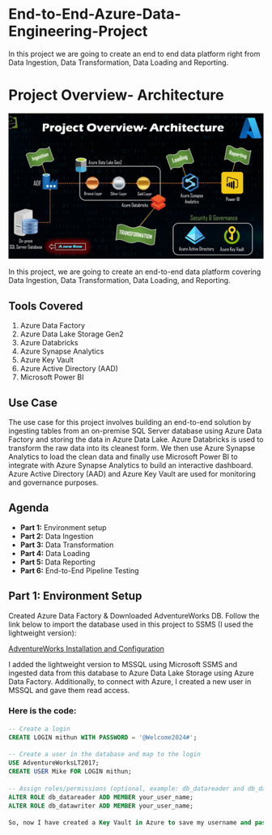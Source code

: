 # End-to-End-Azure-Data-Engineering-Project
In this project we are going to create an end to end data platform right from Data Ingestion, Data Transformation, Data Loading and Reporting. 


# Project Overview- Architecture

![Project Architecture](https://github.com/MithunDataPro/End-to-End-Azure-Data-Engineering-Project/blob/main/Data%20Engineering%20End%20to%20End%20Project%20Architecture.png)

In this project, we are going to create an end-to-end data platform covering Data Ingestion, Data Transformation, Data Loading, and Reporting. 

## Tools Covered
1. Azure Data Factory
2. Azure Data Lake Storage Gen2
3. Azure Databricks
4. Azure Synapse Analytics
5. Azure Key Vault
6. Azure Active Directory (AAD)
7. Microsoft Power BI

## Use Case
The use case for this project involves building an end-to-end solution by ingesting tables from an on-premise SQL Server database using Azure Data Factory and storing the data in Azure Data Lake. Azure Databricks is used to transform the raw data into its cleanest form. We then use Azure Synapse Analytics to load the clean data and finally use Microsoft Power BI to integrate with Azure Synapse Analytics to build an interactive dashboard. Azure Active Directory (AAD) and Azure Key Vault are used for monitoring and governance purposes.

## Agenda
- **Part 1:** Environment setup
- **Part 2:** Data Ingestion
- **Part 3:** Data Transformation
- **Part 4:** Data Loading
- **Part 5:** Data Reporting
- **Part 6:** End-to-End Pipeline Testing


## Part 1: Environment Setup

Created Azure Data Factory & Downloaded AdventureWorks DB. Follow the link below to import the database used in this project to SSMS (I used the lightweight version):

[AdventureWorks Installation and Configuration](https://learn.microsoft.com/en-us/sql/samples/adventureworks-install-configure?view=sql-server-ver16&tabs=ssms)

I added the lightweight version to MSSQL using Microsoft SSMS and ingested data from this database to Azure Data Lake Storage using Azure Data Factory. Additionally, to connect with Azure, I created a new user in MSSQL and gave them read access.

### Here is the code:

```sql
-- Create a login
CREATE LOGIN mithun WITH PASSWORD = '@Welcome2024#';

-- Create a user in the database and map to the login
USE AdventureWorksLT2017;
CREATE USER Mike FOR LOGIN mithun;

-- Assign roles/permissions (optional, example: db_datareader and db_datawriter)
ALTER ROLE db_datareader ADD MEMBER your_user_name;
ALTER ROLE db_datawriter ADD MEMBER your_user_name;

So, now I have created a Key Vault in Azure to save my username and password due to its encryption for further usage!

